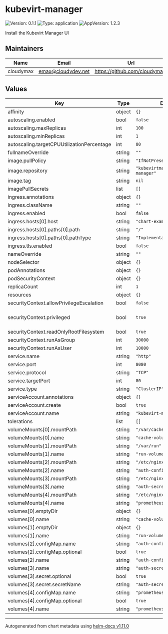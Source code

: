 # kubevirt-manager

![Version: 0.1.1](https://img.shields.io/badge/Version-0.1.1-informational?style=flat-square) ![Type: application](https://img.shields.io/badge/Type-application-informational?style=flat-square) ![AppVersion: 1.2.3](https://img.shields.io/badge/AppVersion-1.2.3-informational?style=flat-square)

Install the Kubevirt Manager UI

## Maintainers

| Name | Email | Url |
| ---- | ------ | --- |
| cloudymax | <emax@cloudydev.net> | <https://github.com/cloudymax/> |

## Values

| Key | Type | Default | Description |
|-----|------|---------|-------------|
| affinity | object | `{}` |  |
| autoscaling.enabled | bool | `false` |  |
| autoscaling.maxReplicas | int | `100` |  |
| autoscaling.minReplicas | int | `1` |  |
| autoscaling.targetCPUUtilizationPercentage | int | `80` |  |
| fullnameOverride | string | `""` |  |
| image.pullPolicy | string | `"IfNotPresent"` |  |
| image.repository | string | `"kubevirtmanager/kubevirt-manager"` |  |
| image.tag | string | `nil` |  |
| imagePullSecrets | list | `[]` |  |
| ingress.annotations | object | `{}` |  |
| ingress.className | string | `""` |  |
| ingress.enabled | bool | `false` |  |
| ingress.hosts[0].host | string | `"chart-example.local"` |  |
| ingress.hosts[0].paths[0].path | string | `"/"` |  |
| ingress.hosts[0].paths[0].pathType | string | `"ImplementationSpecific"` |  |
| ingress.tls.enabled | bool | `false` |  |
| nameOverride | string | `""` |  |
| nodeSelector | object | `{}` |  |
| podAnnotations | object | `{}` |  |
| podSecurityContext | object | `{}` |  |
| replicaCount | int | `1` |  |
| resources | object | `{}` |  |
| securityContext.allowPrivilegeEscalation | bool | `false` |  |
| securityContext.privileged | bool | `true` | sets the container to privileged |
| securityContext.readOnlyRootFilesystem | bool | `true` |  |
| securityContext.runAsGroup | int | `30000` |  |
| securityContext.runAsUser | int | `10000` |  |
| service.name | string | `"http"` |  |
| service.port | int | `8080` |  |
| service.protocol | string | `"TCP"` |  |
| service.targetPort | int | `80` |  |
| service.type | string | `"ClusterIP"` |  |
| serviceAccount.annotations | object | `{}` |  |
| serviceAccount.create | bool | `true` |  |
| serviceAccount.name | string | `"kubevirt-manager"` |  |
| tolerations | list | `[]` |  |
| volumeMounts[0].mountPath | string | `"/var/cache/nginx"` |  |
| volumeMounts[0].name | string | `"cache-volume"` |  |
| volumeMounts[1].mountPath | string | `"/var/run"` |  |
| volumeMounts[1].name | string | `"run-volume"` |  |
| volumeMounts[2].mountPath | string | `"/etc/nginx/auth.d/"` |  |
| volumeMounts[2].name | string | `"auth-config"` |  |
| volumeMounts[3].mountPath | string | `"/etc/nginx/secret.d/"` |  |
| volumeMounts[3].name | string | `"auth-secret"` |  |
| volumeMounts[4].mountPath | string | `"/etc/nginx/location.d/"` |  |
| volumeMounts[4].name | string | `"prometheus-config"` |  |
| volumes[0].emptyDir | object | `{}` |  |
| volumes[0].name | string | `"cache-volume"` |  |
| volumes[1].emptyDir | object | `{}` |  |
| volumes[1].name | string | `"run-volume"` |  |
| volumes[2].configMap.name | string | `"auth-config"` |  |
| volumes[2].configMap.optional | bool | `true` |  |
| volumes[2].name | string | `"auth-config"` |  |
| volumes[3].name | string | `"auth-secret"` |  |
| volumes[3].secret.optional | bool | `true` |  |
| volumes[3].secret.secretName | string | `"auth-secret"` |  |
| volumes[4].configMap.name | string | `"prometheus-config"` |  |
| volumes[4].configMap.optional | bool | `true` |  |
| volumes[4].name | string | `"prometheus-config"` |  |

----------------------------------------------
Autogenerated from chart metadata using [helm-docs v1.11.0](https://github.com/norwoodj/helm-docs/releases/v1.11.0)
